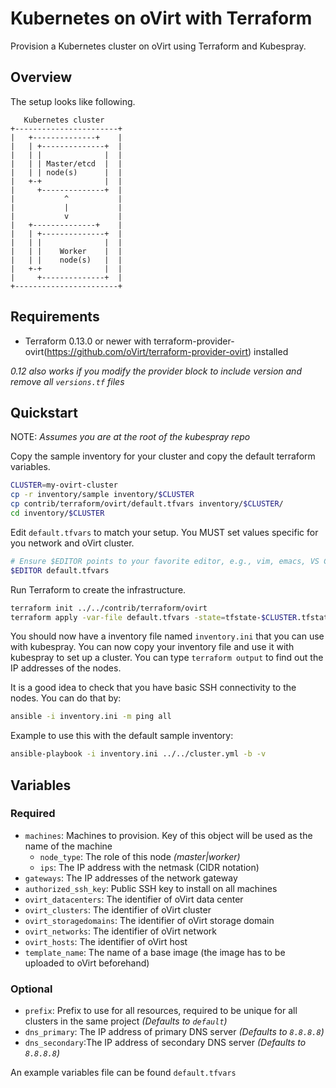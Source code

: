 # Kubernetes on oVirt with Terraform

Provision a Kubernetes cluster on oVirt using Terraform and Kubespray.

## Overview

The setup looks like following.

```text
   Kubernetes cluster
+-----------------------+
|   +--------------+    |
|   | +--------------+  |
|   | |              |  |
|   | | Master/etcd  |  |
|   | | node(s)      |  |
|   +-+              |  |
|     +--------------+  |
|           ^           |
|           |           |
|           v           |
|   +--------------+    |
|   | +--------------+  |
|   | |              |  |
|   | |    Worker    |  |
|   | |    node(s)   |  |
|   +-+              |  |
|     +--------------+  |
+-----------------------+
```

## Requirements

* Terraform 0.13.0 or newer with terraform-provider-ovirt(https://github.com/oVirt/terraform-provider-ovirt) installed

*0.12 also works if you modify the provider block to include version and remove all `versions.tf` files*

## Quickstart

NOTE: *Assumes you are at the root of the kubespray repo*

Copy the sample inventory for your cluster and copy the default terraform variables.

```bash
CLUSTER=my-ovirt-cluster
cp -r inventory/sample inventory/$CLUSTER
cp contrib/terraform/ovirt/default.tfvars inventory/$CLUSTER/
cd inventory/$CLUSTER
```

Edit `default.tfvars` to match your setup. You MUST set values specific for you network and oVirt cluster.

```bash
# Ensure $EDITOR points to your favorite editor, e.g., vim, emacs, VS Code, etc.
$EDITOR default.tfvars
```

Run Terraform to create the infrastructure.

```bash
terraform init ../../contrib/terraform/ovirt
terraform apply -var-file default.tfvars -state=tfstate-$CLUSTER.tfstate ../../contrib/terraform/ovirt
```

You should now have a inventory file named `inventory.ini` that you can use with kubespray.
You can now copy your inventory file and use it with kubespray to set up a cluster.
You can type `terraform output` to find out the IP addresses of the nodes.

It is a good idea to check that you have basic SSH connectivity to the nodes. You can do that by:

```bash
ansible -i inventory.ini -m ping all
```

Example to use this with the default sample inventory:

```bash
ansible-playbook -i inventory.ini ../../cluster.yml -b -v
```

## Variables

### Required

* `machines`: Machines to provision. Key of this object will be used as the name of the machine
  * `node_type`: The role of this node *(master|worker)*
  * `ips`: The IP address with the netmask (CIDR notation)
* `gateways`: The IP addresses of the network gateway
* `authorized_ssh_key`: Public SSH key to install on all machines
* `ovirt_datacenters`: The identifier of oVirt data center
* `ovirt_clusters`: The identifier of oVirt cluster
* `ovirt_storagedomains`: The identifier of oVirt storage domain
* `ovirt_networks`: The identifier of oVirt network
* `ovirt_hosts`: The identifier of oVirt host
* `template_name`: The name of a base image (the image has to be uploaded to oVirt beforehand)

### Optional

* `prefix`: Prefix to use for all resources, required to be unique for all clusters in the same project *(Defaults to `default`)*
* `dns_primary`: The IP address of primary DNS server *(Defaults to `8.8.8.8`)*
* `dns_secondary`:The IP address of secondary DNS server *(Defaults to `8.8.8.8`)*

An example variables file can be found `default.tfvars`
